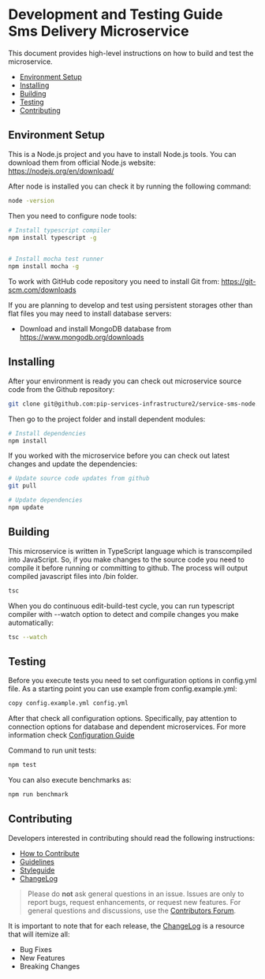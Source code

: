 # Development and Testing Guide <br/> Sms Delivery Microservice

This document provides high-level instructions on how to build and test the microservice.

* [Environment Setup](#setup)
* [Installing](#install)
* [Building](#build)
* [Testing](#test)
* [Contributing](#contrib) 

## <a name="setup"></a> Environment Setup

This is a Node.js project and you have to install Node.js tools. 
You can download them from official Node.js website: https://nodejs.org/en/download/ 

After node is installed you can check it by running the following command:
```bash
node -version
```

Then you need to configure node tools:
```bash
# Install typescript compiler
npm install typescript -g
 

# Install mocha test runner
npm install mocha -g
```

To work with GitHub code repository you need to install Git from: https://git-scm.com/downloads

If you are planning to develop and test using persistent storages other than flat files
you may need to install database servers:
- Download and install MongoDB database from https://www.mongodb.org/downloads

## <a name="install"></a> Installing

After your environment is ready you can check out microservice source code from the Github repository:
```bash
git clone git@github.com:pip-services-infrastructure2/service-sms-node.git
```

Then go to the project folder and install dependent modules:

```bash
# Install dependencies
npm install
```

If you worked with the microservice before you can check out latest changes and update the dependencies:
```bash
# Update source code updates from github
git pull

# Update dependencies
npm update
```

## <a name="build"></a> Building

This microservice is written in TypeScript language which is transcompiled into JavaScript.
So, if you make changes to the source code you need to compile it before running or committing to github.
The process will output compiled javascript files into /bin folder.

```bash
tsc
```

When you do continuous edit-build-test cycle, you can run typescript compiler with --watch option
to detect and compile changes you make automatically:

```bash
tsc --watch
```

## <a name="test"></a> Testing

Before you execute tests you need to set configuration options in config.yml file.
As a starting point you can use example from config.example.yml:

```bash
copy config.example.yml config.yml
``` 

After that check all configuration options. Specifically, pay attention to connection options
for database and dependent microservices. For more information check [Configuration Guide](Configuration.md) 

Command to run unit tests:
```bash
npm test
```

You can also execute benchmarks as:
```bash
npm run benchmark
```

## <a name="contrib"></a> Contributing

Developers interested in contributing should read the following instructions:

- [How to Contribute](http://www.pipservices.org/contribute/)
- [Guidelines](http://www.pipservices.org/contribute/guidelines)
- [Styleguide](http://www.pipservices.org/contribute/styleguide)
- [ChangeLog](CHANGELOG.md)

> Please do **not** ask general questions in an issue. Issues are only to report bugs, request
  enhancements, or request new features. For general questions and discussions, use the
  [Contributors Forum](http://www.pipservices.org/forums/forum/contributors/).

It is important to note that for each release, the [ChangeLog](CHANGELOG.md) is a resource that will
itemize all:

- Bug Fixes
- New Features
- Breaking Changes